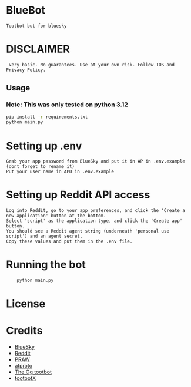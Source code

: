# BlueBot

    Tootbot but for bluesky

# DISCLAIMER

     Very basic. No guarantees. Use at your own risk. Follow TOS and Privacy Policy.

## Usage

### Note: This was only tested on python 3.12

``` bash
pip install -r requirements.txt
python main.py
```

# Setting up .env

    Grab your app password from BlueSky and put it in AP in .env.example (dont forget to rename it)
    Put your user name in APU in .env.example

# Setting up Reddit API access

    Log into Reddit, go to your app preferences, and click the 'Create a new application' button at the bottom.
    Select 'script' as the application type, and click the 'Create app' button.
    You should see a Reddit agent string (underneath 'personal use script') and an agent secret.
    Copy these values and put them in the .env file.

# Running the bot

``` bash
    python main.py
```

# License

# Credits

- [BlueSky](https://bsky.app)
- [Reddit](https://reddit.com)
- [PRAW](https://praw.readthedocs.io/en/latest/)
- [atproto](https://github.com/MarshalX/atproto)
- [The Og tootbot](https://github.com/corbindavenport/tootbot)
- [tootbotX](https://gitlab.com/mocchapi/tootbotX)